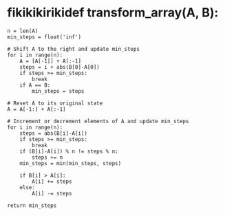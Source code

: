 # fikikikirikidef transform_array(A, B):
    n = len(A)
    min_steps = float('inf')

    # Shift A to the right and update min_steps
    for i in range(n):
        A = [A[-1]] + A[:-1]
        steps = i + abs(B[0]-A[0])
        if steps >= min_steps:
            break
        if A == B:
            min_steps = steps

    # Reset A to its original state
    A = A[-1:] + A[:-1]

    # Increment or decrement elements of A and update min_steps
    for i in range(n):
        steps = abs(B[i]-A[i])
        if steps >= min_steps:
            break
        if (B[i]-A[i]) % n != steps % n:
            steps += n
        min_steps = min(min_steps, steps)

        if B[i] > A[i]:
            A[i] += steps
        else:
            A[i] -= steps

    return min_steps
